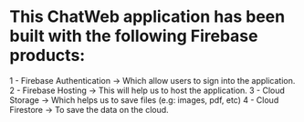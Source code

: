 # This ChatWeb application has been built with the following Firebase products:

1 - Firebase Authentication -> Which allow users to sign into the application.
2 - Firebase Hosting -> This will help us to host the application.
3 - Cloud Storage -> Which helps us to save files (e.g: images, pdf, etc)
4 - Cloud Firestore -> To save the data on the cloud.


